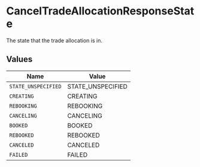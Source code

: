 # CancelTradeAllocationResponseState

The state that the trade allocation is in.


## Values

| Name                | Value               |
| ------------------- | ------------------- |
| `STATE_UNSPECIFIED` | STATE_UNSPECIFIED   |
| `CREATING`          | CREATING            |
| `REBOOKING`         | REBOOKING           |
| `CANCELING`         | CANCELING           |
| `BOOKED`            | BOOKED              |
| `REBOOKED`          | REBOOKED            |
| `CANCELED`          | CANCELED            |
| `FAILED`            | FAILED              |